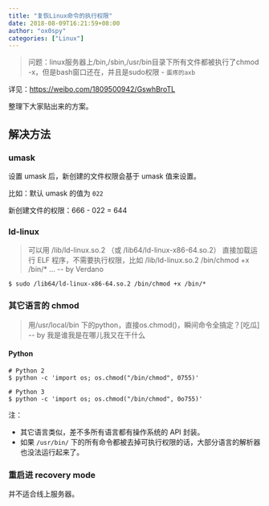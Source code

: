 ```yaml
---
title: "复恢Linux命令的执行权限"
date: 2018-08-09T16:21:59+08:00
author: "ox0spy"
categories: ["Linux"]
---
```


> 问题：linux服务器上/bin,/sbin,/usr/bin目录下所有文件都被执行了chmod
> -x，但是bash窗口还在，并且是sudo权限 - `蛋疼的axb`

详见：<https://weibo.com/1809500942/GswhBroTL>

整理下大家贴出来的方案。

## 解决方法

### umask

设置 umask 后，新创建的文件权限会基于 umask 值来设置。

比如：默认 umask 的值为 `022`

新创建文件的权限：666 - 022 = 644

### ld-linux

> 可以用 /lib/ld-linux.so.2 （或 /lib64/ld-linux-x86-64.so.2） 直接加载运行 ELF
> 程序，不需要执行权限，比如 /lib/ld-linux.so.2 /bin/chmod +x /bin/* ... -- by Verdano

    $ sudo /lib64/ld-linux-x86-64.so.2 /bin/chmod +x /bin/*

### 其它语言的 chmod

> 用/usr/local/bin 下的python，直接os.chmod()，瞬间命令全搞定？[吃瓜] -- by 我是谁我是在哪儿我又在干什么

#### Python

    # Python 2
    $ python -c 'import os; os.chmod("/bin/chmod", 0755)'

    # Python 3
    $ python -c 'import os; os.chmod("/bin/chmod", 0o755)'

注：

- 其它语言类似，差不多所有语言都有操作系统的 API 封装。
- 如果 `/usr/bin/`
  下的所有命令都被去掉可执行权限的话，大部分语言的解析器也没法运行起来了。

### 重启进 recovery mode

并不适合线上服务器。
